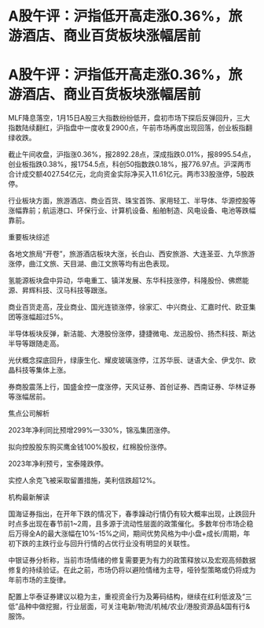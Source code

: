 # A股午评：沪指低开高走涨0.36%，旅游酒店、商业百货板块涨幅居前

# A股午评：沪指低开高走涨0.36%，旅游酒店、商业百货板块涨幅居前

MLF降息落空，1月15日A股三大指数纷纷低开，盘初市场下探后反弹回升，三大指数陆续翻红，沪指盘中一度收复2900点，午前市场再度出现回落，创业板指翻绿收跌。

截止午间收盘，沪指涨0.36%，报2892.28点，深成指跌0.01%，报8995.54点，创业板指跌0.38%，报1754.5点，科创50指数跌0.18%，报776.97点。沪深两市合计成交额4027.54亿元，北向资金实际净买入11.61亿元。两市33股涨停，5股跌停。

行业板块方面，旅游酒店、商业百货、珠宝首饰、家用轻工、半导体、华源控股等涨幅靠前；航运港口、环保行业、计算机设备、船舶制造、风电设备、电池等跌幅靠前。

重要板块综述

各地文旅局“开卷”，旅游酒店板块大涨，长白山、西安旅游、大连圣亚、九华旅游涨停，曲江文旅、天目湖、曲江文旅等均有出色表现。

氢能源板块盘中异动，华电重工、镇洋发展、东华科技涨停，科隆股份、佛燃能源、昇辉科技、汉马科技等跟涨。

商业百货走高，茂业商业、国光连锁涨停，徐家汇、中兴商业、汇嘉时代、欧亚集团等涨幅超过5%。

半导体板块反弹，新洁能、大港股份涨停，捷捷微电、龙迅股份、扬杰科技、斯达半导等跟随走高。

光伏概念探底回升，绿康生化、耀皮玻璃涨停，江苏华辰、谜语大全、伊戈尔、欧晶科技等集体上涨。

券商股震荡上行，国盛金控一度涨停，天风证券、首创证券、西南证券、华林证券等涨幅居前。

焦点公司解析

2023年净利同比预增299%—330%，锦泓集团涨停。

拟向控股股东购买鹰金钱100%股权，红棉股份涨停。

2023年净利预亏，宝泰隆跌停。

实控人余克飞被采取留置措施，美利信跌超12%。

机构最新解读

国海证券指出，在开年下跌的情况下，春季躁动行情仍有较大概率出现，止跌回升时点多出现在春节前1~2周，且多源于流动性层面的政策催化。多数年份市场企稳后万得全A的最大涨幅在10%-15%之间，期间优势风格为中小盘+成长/周期，年初下跌的主跌行业与回升行情的占优行业没有明显的关联性。

中银证券分析称，当前市场情绪的修复需要更为有力的政策释放以及宏观高频数据修复的持续验证。在此之前，市场仍将以避险情绪为主导，哑铃型策略或仍将成为年前市场的主旋律。

配置上华泰证券建议以稳为主，重视资金行为及筹码结构，继续在红利低波及“三低”品种中做挖掘，行业层面，可关注电新/物流/机械/农业/港股资源品&国有行&服饰。

